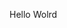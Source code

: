 Hello Wolrd







































































































































































































































































































































































































































































































































































































































































































































































































































































































































































































































































































































































































































































































































































































































































































































































































































































































































































































































































































































































































































































































































































































































































































































































































































































































































































































































































































































































































































































































































































































































































































